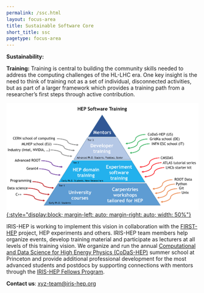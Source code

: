 ```yaml
---
permalink: /ssc.html
layout: focus-area
title: Sustainable Software Core
short_title: ssc
pagetype: focus-area
---
```


**Sustainability:** 

**Training:** Training is central to building the community skills needed to address the computing challenges of the HL-LHC era. One key insight is the need to think of training not as a set of individual, disconnected activities, but as part of a larger framework which provides a training path from a researcher’s first steps through active contribution.

[![Training Framework](/assets/images/Training-Pyramid-small.png){:style="display:block; margin-left: auto; margin-right: auto; width: 50%"}](/assets/images/Training-Pyramid.png)

IRIS-HEP is working to implement this vision in collaboration with the [FIRST-HEP](http://first-hep.org/) project, HEP experiments and others. IRIS-HEP team members help organize events, develop training material and participate as lecturers at all levels of this training vision.
We organize and run the annual [Computational and Data Science for High Energy Physics (CoDaS-HEP)](http://codas-hep.org/) summer school at Princeton and provide additional professional development for the most advanced students and postdocs by supporting connections with mentors through the [IRIS-HEP Fellows Program](/fellows.html).

  **Contact us**: [xyz-team@iris-hep.org](mailto:xyz-team@iris-hep.org)

<br>
